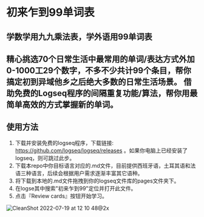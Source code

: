 # 初来乍到99单词表
学数学用九九乘法表，学外语用99单词表
------

精心挑选70个日常生活中最常用的单词/表达方式外加0-1000工29个数字，不多不少共计99个条目，帮你搞定初到异域他乡之后绝大多数的日常生活场景。
借助免费的Logseq程序的间隔重复功能/算法，帮你用最简单高效的方式掌握新的单词。
------
## 使用方法
1. 下载并安装免费的logseq程序，下载链接: https://github.com/logseq/logseq/releases 。如果你电脑上已经安装了logseq，则可跳过此步。
2. 下载本repo中你目标语言对应的.md文件，目前提供西班牙语，土耳其语和法语三种语言，后续会根据用户需求逐渐丰富其它语种。
3. 将下载到本地的.md文件拖拽到你的logseq文件库的pages文件夹下。
4. 在logse其中搜索"初来乍到99"定位并打开此文件。
5. 点击『Review cards』按钮开始学习。

![CleanShot 2022-07-19 at 12 10 48@2x](https://user-images.githubusercontent.com/15899808/179713403-4ed4ce89-36e4-4405-84ad-02233033b56e.png)
